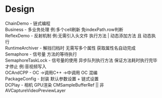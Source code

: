 # Design
ChainDemo           - 链式编程 <br>
Business            - 多业务处理 例:多个cell刷新 免indexPath.row判断 <br>
ReflexDemo          - 反射机制  例:无需引入头文件 执行方法 | 动态添加方法 且 动态执行 <br>
RuntimeArchiver     - 解挡归档时 无需写多个属性  获取属性名自动完成 <br>
Semaphore           - 信号量 方法的等待执行 <br>
SemaphoreTaskLock   - 信号量的使用 异步队列执行方法 保证方法耗时执行完毕 才停止 例:音视频写入 <br>
OCAndCPP            - OC ->调用C++ ->中调用 OC  混编<br>
PackageConfig       - 封装 默认参数设置 + 链式设置 <br>
DCPlay              - 相机 GPU渲染 CMSampleBufferRef || 非AVCaptureVideoPreviewLayer
